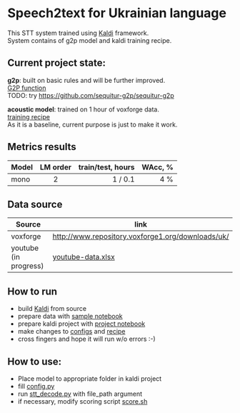 # Speech2text for Ukrainian language

This STT system trained using [Kaldi](https://github.com/kaldi-asr/kaldi) framework.  
System contains of g2p model and kaldi training recipe.

## Current project state:
**g2p**: built on basic rules and will be further improved.  
[G2P function](utils/g2p.py)  
TODO: try https://github.com/sequitur-g2p/sequitur-g2p

**acoustic model**: trained on 1 hour of voxforge data.  
[training recipe](kaldi_baseline/run.sh)  
As it is a baseline, current purpose is just to make it work.


## Metrics results

| Model         | LM order      | train/test, hours | WAcc, %|
| ------------- |:-------------:| ----------------: |-------:|
| mono          | 2             |  1 / 0.1          |4     % |


## Data source

| Source                | link                                              |
| --------------------- |---------------------------------------------------|
| voxforge              | http://www.repository.voxforge1.org/downloads/uk/ |
| youtube (in progress) | [youtube-data.xlsx](data/youtube-data.xlsx)  |

## How to run
* build [Kaldi](https://github.com/kaldi-asr/kaldi) from source
* prepare data with [sample notebook](prepare_voxforge_data.ipynb)  
* prepare kaldi project with [project notebook](prepare_voxforge_kaldi.ipynb)  
* make changes to [configs](kaldi_baseline/conf/mfcc.conf) and [recipe](kaldi_baseline/run.sh)
* cross fingers and hope it will run w/o errors :-)  

## How to use:
* Place model to appropriate folder in kaldi project  
* fill [config.py](config.py)  
* run [stt_decode.py](utils/stt_decode.py) with file_path argument
* if necessary, modify scoring script [score.sh](kaldi_baseline/local/score.sh)  